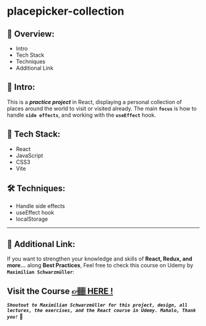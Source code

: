 # placepicker-collection

## 📣 Overview:

- Intro
- Tech Stack
- Techniques
- Additional Link

## 🔎 Intro:

This is a **_practice project_** in React, displaying a personal collection of places around the world to visit or visited already.
The main **`focus`** is how to handle **`side effects`**, and working with the **`useEffect`** hook.

## 🧰 Tech Stack:

- React
- JavaScript
- CSS3
- Vite

## 🛠️ Techniques:

- Handle side effects
- useEffect hook
- localStorage

---

## 🔗 Additional Link:

If you want to strengthen your knowledge and skills of **React, Redux, and more...** along **Best Practices**, Feel free to check this course on Udemy by **`Maximilian Schwarzmüller`**:

## Visit the Course [&#128073;&#127997; **HERE !**](https://www.udemy.com/course/react-the-complete-guide-incl-redux/)

**_`Shoutout to Maximilian Schwarzmüller for this project, design, all lectures, the exercises, and the React course in Udemy. Mahalo, Thank you!`_** 🌺
